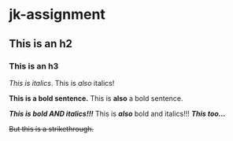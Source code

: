 # jk-assignment
## This is an h2
### This is an h3
*This is italics*.
This is _also_ italics!

**This is a bold sentence.**
This is __also__ a bold sentence.

***This is bold AND italics!!!***
This is **_also_** bold and italics!!!
*__This too...__*

~~But this is a strikethrough.~~
